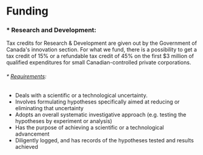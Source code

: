 # Funding

### * Research and Development:
Tax credits for Research & Development are given out by the Government of Canada's innovation section.
For what we fund, there is a possibility to get a tax credit of 15% or a refundable tax credit of 45% on the first $3 million of qualified expenditures for small Canadian-controlled private corporations.
###### * [Requirements](https://www.ic.gc.ca/app/scr/innovation/list-liste/1c1e0cc431cb4255;jsessionid=0001POJ7p6EDG2b-1H5VstVkjtX:-1A04L47#drop-1029):
* Deals with a scientific or a technological uncertainty.
* Involves formulating hypotheses specifically aimed at reducing or eliminating that uncertainty
* Adopts an overall systematic investigative approach (e.g. testing the hypotheses by experiment or analysis)
* Has the purpose of achieving a scientific or a technological advancement
* Diligently logged, and has records of the hypotheses tested and results achieved